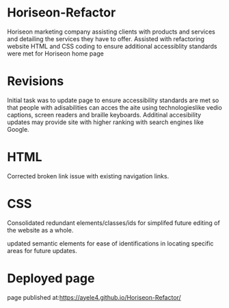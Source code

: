 # Horiseon-Refactor
Horiseon marketing company assisting clients with products and services and
detailing the services they have to offer.
Assisted with refactoring website HTML and CSS coding to ensure additional accessiblity standards were met for Horiseon home page

# Revisions
Initial task was to update page to ensure accessibility standards are met  so that people with adisabilities can acces the aite using technologieslike vedio captions, screen readers and braille keyboards. Additinal accesibility updates may provide site with higher ranking with search engines like Google.

# HTML

Corrected broken link issue with existing  navigation links.

# CSS
 
 Consolidated redundant elements/classes/ids for simplifed future editing of the website as a whole.

 updated semantic elements for ease of identifications in locating specific areas for future updates.

# Deployed page


page published at:https://ayele4.github.io/Horiseon-Refactor/